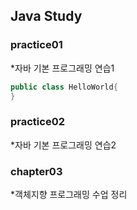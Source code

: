 ## Java Study

### practice01
*자바 기본 프로그래밍 연습1

```java
public class HelloWorld{
}
```


### practice02
*자바 기본 프로그래밍 연습2

### chapter03
*객체지향 프로그래밍 수업 정리